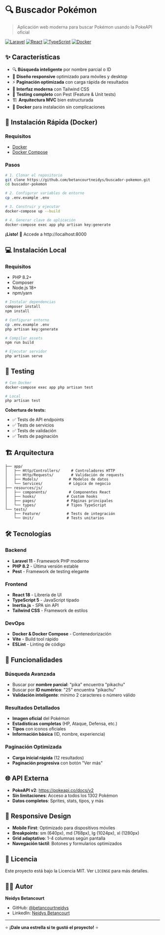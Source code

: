 # 🔍 Buscador Pokémon

> Aplicación web moderna para buscar Pokémon usando la PokeAPI oficial

[![Laravel](https://img.shields.io/badge/Laravel-11-red.svg)](https://laravel.com)
[![React](https://img.shields.io/badge/React-18-blue.svg)](https://reactjs.org)
[![TypeScript](https://img.shields.io/badge/TypeScript-5-blue.svg)](https://www.typescriptlang.org)
[![Docker](https://img.shields.io/badge/Docker-Ready-blue.svg)](https://www.docker.com)

## ✨ Características

- 🔍 **Búsqueda inteligente** por nombre parcial o ID
- 📱 **Diseño responsive** optimizado para móviles y desktop
- ⚡ **Paginación optimizada** con carga rápida de resultados
- 🎨 **Interfaz moderna** con Tailwind CSS
- 🧪 **Testing completo** con Pest (Feature & Unit tests)
- 🏗️ **Arquitectura MVC** bien estructurada
- 🐳 **Docker** para instalación sin complicaciones

## 🚀 Instalación Rápida (Docker)

### Requisitos
- [Docker](https://www.docker.com/get-started)
- [Docker Compose](https://docs.docker.com/compose/install/)

### Pasos

```bash
# 1. Clonar el repositorio
git clone https://github.com/betancourtneidys/buscador-pokemon.git
cd buscador-pokemon

# 2. Configurar variables de entorno
cp .env.example .env

# 3. Construir y ejecutar
docker-compose up --build

# 4. Generar clave de aplicación
docker-compose exec app php artisan key:generate
```

**¡Listo!** 🎉 Accede a http://localhost:8000

## 💻 Instalación Local

### Requisitos
- PHP 8.2+
- Composer
- Node.js 18+
- npm/yarn

```bash
# Instalar dependencias
composer install
npm install

# Configurar entorno
cp .env.example .env
php artisan key:generate

# Compilar assets
npm run build

# Ejecutar servidor
php artisan serve
```

## 🧪 Testing

```bash
# Con Docker
docker-compose exec app php artisan test

# Local
php artisan test
```

**Cobertura de tests:**
- ✅ Tests de API endpoints
- ✅ Tests de servicios
- ✅ Tests de validación
- ✅ Tests de paginación

## 🏗️ Arquitectura

```
├── app/
│   ├── Http/Controllers/     # Controladores HTTP
│   ├── Http/Requests/        # Validación de requests
│   ├── Models/              # Modelos de datos
│   └── Services/            # Lógica de negocio
├── resources/js/
│   ├── components/          # Componentes React
│   ├── hooks/              # Custom hooks
│   ├── pages/              # Páginas principales
│   └── types/              # Tipos TypeScript
└── tests/
    ├── Feature/            # Tests de integración
    └── Unit/               # Tests unitarios
```

## 🛠️ Tecnologías

### Backend
- **Laravel 11** - Framework PHP moderno
- **PHP 8.2** - Última versión estable
- **Pest** - Framework de testing elegante

### Frontend
- **React 18** - Librería de UI
- **TypeScript 5** - JavaScript tipado
- **Inertia.js** - SPA sin API
- **Tailwind CSS** - Framework de estilos

### DevOps
- **Docker & Docker Compose** - Contenedorización
- **Vite** - Build tool rápido
- **ESLint** - Linting de código

## 🎯 Funcionalidades

### Búsqueda Avanzada
- Buscar por **nombre parcial**: "pika" encuentra "pikachu"
- Buscar por **ID numérico**: "25" encuentra "pikachu"
- **Validación inteligente**: mínimo 2 caracteres o número válido

### Resultados Detallados
- **Imagen oficial** del Pokémon
- **Estadísticas completas** (HP, Ataque, Defensa, etc.)
- **Tipos** con iconos oficiales
- **Información básica** (ID, nombre, experiencia)

### Paginación Optimizada
- **Carga inicial rápida** (12 resultados)
- **Paginación progresiva** con botón "Ver más"

## 🌐 API Externa

- **PokeAPI v2**: https://pokeapi.co/docs/v2
- **Sin limitaciones**: Acceso a todos los 1302 Pokémon
- **Datos completos**: Sprites, stats, tipos, y más

## 📱 Responsive Design

- **Mobile First**: Optimizado para dispositivos móviles
- **Breakpoints**: sm (640px), md (768px), lg (1024px), xl (1280px)
- **Grid adaptativo**: 1-4 columnas según pantalla
- **Navegación táctil**: Botones y formularios optimizados

## 📄 Licencia

Este proyecto está bajo la Licencia MIT. Ver `LICENSE` para más detalles.

## 👨‍💻 Autor

**Neidys Betancourt**
- GitHub: [@betancourtneidys](https://github.com/betancourtneidys)
- LinkedIn: [Neidys Betancourt](https://linkedin.com/in/betancourtneidys)

---

⭐ **¡Dale una estrella si te gustó el proyecto!** ⭐